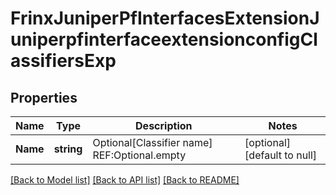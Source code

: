 # FrinxJuniperPfInterfacesExtensionJuniperpfinterfaceextensionconfigClassifiersExp

## Properties
Name | Type | Description | Notes
------------ | ------------- | ------------- | -------------
**Name** | **string** | Optional[Classifier name] REF:Optional.empty | [optional] [default to null]

[[Back to Model list]](../README.md#documentation-for-models) [[Back to API list]](../README.md#documentation-for-api-endpoints) [[Back to README]](../README.md)


